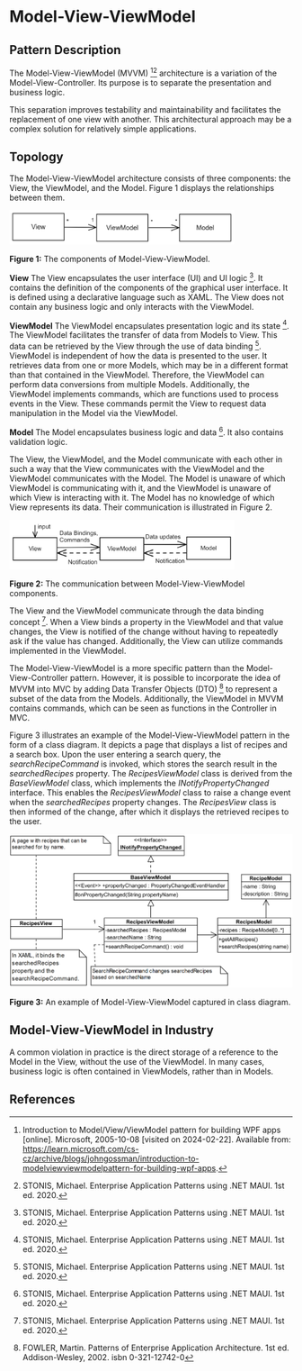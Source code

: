 # Model-View-ViewModel

## Pattern Description
The Model-View-ViewModel (MVVM) [^1][^2] architecture is a variation of the Model-View-Controller. Its purpose is to separate the presentation and business logic.

This separation improves testability and maintainability and facilitates the replacement of one view with another. This architectural approach may be a complex solution for relatively simple applications.

## Topology
The Model-View-ViewModel architecture consists of three components: the View, the ViewModel, and the Model. Figure 1 displays the relationships between them.

<img src="./Diagrams/MVVM_literature.png" width="400"/>

**Figure 1:** The components of Model-View-ViewModel.

**View** The View encapsulates the user interface (UI) and UI logic [^2]. It contains the definition of the components of the graphical user interface. It is defined using a declarative language such as XAML. The View does not contain any business logic and only interacts with the ViewModel.

**ViewModel** The ViewModel encapsulates presentation logic and its state [^2]. The ViewModel facilitates the transfer of data from Models to View. This data can be retrieved by the View through the use of data binding [^2]. ViewModel is independent of how the data is presented to the user. It retrieves data from one or more Models, which may be in a different format than that contained in the ViewModel. Therefore, the ViewModel can perform data conversions from multiple Models. Additionally, the ViewModel implements commands, which are functions used to process events in the View. These commands permit the View to request data manipulation in the Model via the ViewModel.

**Model** The Model encapsulates business logic and data [^2]. It also contains validation logic.


The View, the ViewModel, and the Model communicate with each other in such a way that the View communicates with the ViewModel and the ViewModel communicates with the Model. The Model is unaware of which ViewModel is communicating with it, and the ViewModel is unaware of which View is interacting with it. The Model has no knowledge of which View represents its data. Their communication is illustrated in Figure 2.

<img src="./Diagrams/MVVM_annotate.png" width="400"/>

**Figure 2:** The communication between Model-View-ViewModel components.


The View and the ViewModel communicate through the data binding concept [^2]. When a View binds a property in the ViewModel and that value changes, the View is notified of the change without having to repeatedly ask if the value has changed. Additionally, the View can utilize commands implemented in the ViewModel.


The Model-View-ViewModel is a more specific pattern than the Model-View-Controller pattern. However, it is possible to incorporate the idea of MVVM into MVC by adding Data Transfer Objects (DTO) [^3] to represent a subset of the data from the Models. Additionally, the ViewModel in MVVM contains commands, which can be seen as functions in the Controller in MVC.

Figure 3 illustrates an example of the Model-View-ViewModel pattern in the form of a class diagram. It depicts a page that displays a list of recipes and a search box. Upon the user entering a search query, the *searchRecipeCommand* is invoked, which stores the search result in the *searchedRecipes* property. The *RecipesViewModel* class is derived from the *BaseViewModel* class, which implements the *INotifyPropertyChanged* interface. This enables the *RecipesViewModel* class to raise a change event when the *searchedRecipes* property changes. The *RecipesView* class is then informed of the change, after which it displays the retrieved recipes to the user.

<img src="./Diagrams/MVVM_class.png" width="600"/>

**Figure 3:** An example of Model-View-ViewModel captured in class diagram.
## Model-View-ViewModel in Industry
A common violation in practice is the direct storage of a reference to the Model in the View, without the use of the ViewModel. In many cases, business logic is often contained in ViewModels, rather than in Models.
## References
[^1]: Introduction to Model/View/ViewModel pattern for building WPF apps \[online\]. Microsoft, 2005-10-08 \[visited on 2024-02-22\]. Available from: https://learn.microsoft.com/cs-cz/archive/blogs/johngossman/introduction-to-modelviewviewmodelpattern-for-building-wpf-apps.
[^2]: STONIS, Michael. Enterprise Application Patterns using .NET MAUI. 1st ed. 2020.
[^3]: FOWLER, Martin. Patterns of Enterprise Application Architecture. 1st ed. Addison-Wesley, 2002. isbn 0-321-12742-0